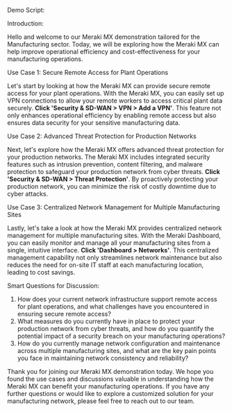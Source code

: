 Demo Script:

Introduction:

Hello and welcome to our Meraki MX demonstration tailored for the Manufacturing sector. Today, we will be exploring how the Meraki MX can help improve operational efficiency and cost-effectiveness for your manufacturing operations.

Use Case 1: Secure Remote Access for Plant Operations

Let's start by looking at how the Meraki MX can provide secure remote access for your plant operations. With the Meraki MX, you can easily set up VPN connections to allow your remote workers to access critical plant data securely. **Click 'Security & SD-WAN > VPN > Add a VPN'**. This feature not only enhances operational efficiency by enabling remote access but also ensures data security for your sensitive manufacturing data.

Use Case 2: Advanced Threat Protection for Production Networks

Next, let's explore how the Meraki MX offers advanced threat protection for your production networks. The Meraki MX includes integrated security features such as intrusion prevention, content filtering, and malware protection to safeguard your production network from cyber threats. **Click 'Security & SD-WAN > Threat Protection'**. By proactively protecting your production network, you can minimize the risk of costly downtime due to cyber attacks.

Use Case 3: Centralized Network Management for Multiple Manufacturing Sites

Lastly, let's take a look at how the Meraki MX provides centralized network management for multiple manufacturing sites. With the Meraki Dashboard, you can easily monitor and manage all your manufacturing sites from a single, intuitive interface. **Click 'Dashboard > Networks'**. This centralized management capability not only streamlines network maintenance but also reduces the need for on-site IT staff at each manufacturing location, leading to cost savings.

Smart Questions for Discussion:

1. How does your current network infrastructure support remote access for plant operations, and what challenges have you encountered in ensuring secure remote access?
2. What measures do you currently have in place to protect your production network from cyber threats, and how do you quantify the potential impact of a security breach on your manufacturing operations?
3. How do you currently manage network configuration and maintenance across multiple manufacturing sites, and what are the key pain points you face in maintaining network consistency and reliability?

Thank you for joining our Meraki MX demonstration today. We hope you found the use cases and discussions valuable in understanding how the Meraki MX can benefit your manufacturing operations. If you have any further questions or would like to explore a customized solution for your manufacturing network, please feel free to reach out to our team.